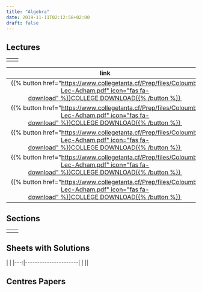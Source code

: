 ```yaml
---
title: "Algebra"
date: 2019-11-11T02:12:58+02:00
draft: false
---
```



## Lectures



|  | |
|---:|----------------------|
| || 

link|Description
:-----:|:-----:
 {{% button href="https://www.collegetanta.cf/Prep/files/Coloumb-Lec-Adham.pdf" icon="fas fa-download" %}}COLLEGE DOWNLOAD{{% /button %}} |قانون كولوم - محاضرة - م/ أدهم أسامة
 {{% button href="https://www.collegetanta.cf/Prep/files/Coloumb-Lec-Adham.pdf" icon="fas fa-download" %}}COLLEGE DOWNLOAD{{% /button %}} |قانون كولوم - محاضرة - م/ أدهم أسامة
 {{% button href="https://www.collegetanta.cf/Prep/files/Coloumb-Lec-Adham.pdf" icon="fas fa-download" %}}COLLEGE DOWNLOAD{{% /button %}} |قانون كولوم - محاضرة - م/ أدهم أسامة
 {{% button href="https://www.collegetanta.cf/Prep/files/Coloumb-Lec-Adham.pdf" icon="fas fa-download" %}}COLLEGE DOWNLOAD{{% /button %}} |قانون كولوم - محاضرة - م/ أدهم أسامة
 {{% button href="https://www.collegetanta.cf/Prep/files/Coloumb-Lec-Adham.pdf" icon="fas fa-download" %}}COLLEGE DOWNLOAD{{% /button %}} |قانون كولوم - محاضرة - م/ أدهم أسامة



## Sections

|  | |
|---:|----------------------|
| || 

## Sheets with Solutions

  | |
|---:|----------------------|
| || 

## Centres Papers 

|  | |
|---:|----------------------|

